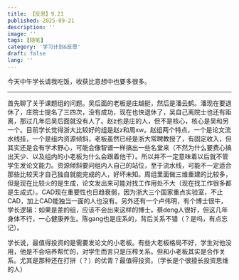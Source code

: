 ```yaml
---
title: 【反思】9.21
published: 2025-09-21
description: ''
image: ''
tags: [随笔]
category: '学习计划&反思'
draft: false 
lang: ''
---
```

今天中午学长请我吃饭，收获比意想中也要多很多。

---
首先聊了关于课题组的问题。吴后面的老板是庄越挺，然后是潘云鹤。潘现在要退休了，庄院士提名了三四次，没有成功，现在也快退休了，吴自己离院士也还有距离，那过几年后吴后面就没有人了。赵z也是庄的人，但不是核心，核心是吴和另一个。目前学长觉得浙大比较好的组是赵z和周xw。赵组两个特点，一个是论文流水线挂，一个是组内资源倾斜，老板虽然已经是浙大常聘教授了，有固定收入，但其实还是会有学术野心，可能会像智谱一样搞出一些名堂来（不然为什么要费心搞出天少、以及组内的小老板为什么会跟着他干）。所以并不一定意味着以后就不管学生发论文能力。资源倾斜要问组内人自己的站位，至于流水线，可能不一定适合那些比较天才自己独自就能完成的人，好坏未知。周组里面做三维重建的比较多，但是现在比较火的是生成，论文发出来可能对找工作用处不大（现在找工作很多都是生成式）。CAD现在重要性也日趋衰弱，因为浙大三个国家重点实验室，不止CAD，加上CAD能独当一面的人也没有。另外还有一个卢伟明，有个博士很牛，学长逻辑：如果是差的组，应该不会出来这样的博士。蔡deng人很好，但这几年身体不行，一心健康养生。陈gang也是庄系的，背后关系不错（？是吗，有点忘记）。

学长说，最值得投资的是需要发论文的小老板。有些大老板格局不好，学生对他没用，他是不会培养帮忙的，对学生而言只是压榨关系。但和小老板其实是合作关系。尤其是那种还在打拼（？）的优青？最值得投资。（学长是个很擅长投资思维的人）

